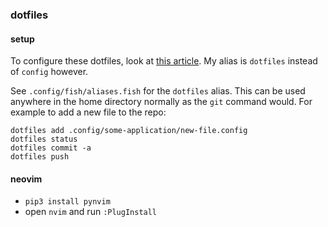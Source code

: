 ### dotfiles

#### setup
To configure these dotfiles, look at [this article](https://www.atlassian.com/git/tutorials/dotfiles). My alias is `dotfiles` instead of `config` however.

See `.config/fish/aliases.fish` for the `dotfiles` alias. This can be used anywhere in the home directory normally as the `git` command would. For example to add a new file to the repo:

```
dotfiles add .config/some-application/new-file.config
dotfiles status
dotfiles commit -a
dotfiles push
```

#### neovim
- `pip3 install pynvim`
- open `nvim` and run `:PlugInstall`

